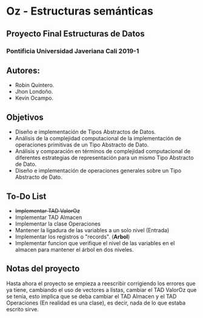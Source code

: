# Oz - Estructuras semánticas
## Proyecto Final Estructuras de Datos
### Pontificia Universidad Javeriana Cali 2019-1
## Autores:
* Robin Quintero.
* Jhon Londoño.
* Kevin Ocampo.

## Objetivos
* Diseño e implementación de Tipos Abstractos de Datos.
* Análisis de la complejidad computacional de la implementación de operaciones primitivas de un Tipo Abstracto de Dato.
* Análisis y comparación en términos de complejidad computacional de diferentes estrategias de representación para un mismo Tipo Abstracto de Dato.
* Diseño e implementación de operaciones generales sobre un Tipo Abstracto de Dato.

## To-Do List
* ~~Implementar TAD ValorOz~~
* Implementar TAD Almacen
* Implementar la clase Operaciones
* Mantener la ligadura de las variables a un solo nivel (Entrada)
* Implementar los registros o "records". (**Arbol**)
* Implementar funcion que verifique el nivel de las variables en el almacen para mantener el árbol en dos niveles.

## Notas del proyecto
Hasta ahora el proyecto se empieza a reescribir corrigiendo los errores que ya tiene, cambiando el uso de vectores a listas, cambiar el TAD ValorOz que se tenía, esto implica que se deba cambiar el TAD Almacen y el TAD Operaciones (En realidad es una clase), es decir, nada de lo que estaba escrito sirve.
